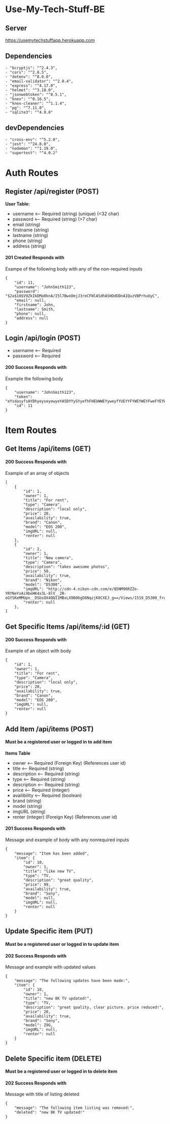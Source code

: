 # Use-My-Tech-Stuff-BE

## Server

https://usemytechstuffapp.herokuapp.com

## Dependencies

    - "bcryptjs": "^2.4.3",
    - "cors": "^2.8.5",
    - "dotenv": "^8.0.0",
    - "email-validator": "^2.0.4",
    - "express": "^4.17.0",
    - "helmet": "^3.18.0",
    - "jsonwebtoken": "^8.5.1",
    - "knex": "^0.16.5",
    - "knex-cleaner": "^1.1.4",
    - "pg": "^7.11.0",
    - "sqlite3": "^4.0.8"

## devDependencies

    - "cross-env": "^5.2.0",
    - "jest": "^24.8.0",
    - "nodemon": "^1.19.0",
    - "supertest": "^4.0.2"

# Auth Routes
## Register /api/register (POST)
**User Table:**
- username <-- Required (string) (unique) (<32 char)
- password <-- Required (string) (>7 char)
- email (string)
- firstname (string)
- lastname (string)
- phone (string)
- address  (string)


#### 201 Created Responds with
Exampe of the following body with any of the non-required inputs
```
{
    "id": 11,
    "username": "JohnSmith123",
    "password": "$2a$10$V9ZkIkDMa0knA/I5l7BwoOmjJ3reCFNlASdhASHDdDDnAIQuzVBPrhuUyC",
    "email": null,
    "firstname": John,
    "lastname": Smith,
    "phone": null,
    "address": null
}
```

## Login /api/login (POST)

- username <-- Required
- password <-- Required

#### 200 Success Responds with
Example the following body
```
{
    "username": "JohnSmith123",
    "token": "eYsdasyfsAYDhyeyseyewyeYASDYYySYyefhFHEUWWEYyweyfYUEYYFYWEYWEYFweFYEYWEFWYwYWEYFHWEYFweYFYWEDHFHfdhhfdhfhewOEIOWOEIuu",
    "id": 11
}
```

# Item Routes
## Get Items /api/items (GET)
#### 200 Success Responds with
Example of an array of objects 
```
[
    {
        "id": 1,
        "owner": 1,
        "title": "For rent",
        "type": "Camera",
        "description": "local only",
        "price": 20,
        "availability": true,
        "brand": "Canon",
        "model": "EOS 200",
        "imgURL": null,
        "renter": null
    },
    {
        "id": 2,
        "owner": 1,
        "title": "New camera",
        "type": "Camera",
        "description": "takes awesome photos",
        "price": 50,
        "availability": true,
        "brand": "Nikon",
        "model": "D5300",
        "imgURL": "http://cdn-4.nikon-cdn.com/e/Q5NM96RZZo-YRYNeYvAi9beHK4x3L-8lV__2R-oGYSKeMMUpn__DSbsOX4QQI1MBxLX9BO6gD8NqzjK0CXEJ_g==/Views/1519_D5300_front.png",
        "renter": null
    },
]
```
## Get Specific Items /api/items/:id (GET)
#### 200 Success Responds with
Example of an object with body
```
{
    "id": 1,
    "owner": 1,
    "title": "For rent",
    "type": "Camera",
    "description": "local only",
    "price": 20,
    "availability": true,
    "brand": "Canon",
    "model": "EOS 200",
    "imgURL": null,
    "renter": null
}
```
## Add Item /api/items (POST)
#### Must be a registered user or logged in to add item
**Items Table**
- owner <-- Required (Foreign Key) (References user id)
- title <-- Required (string)
- description <-- Required (string)
- type <-- Required (string)
- description <-- Required (string)
- price <-- Required (integer)
- availibility <-- Required (boolean)
- brand (string)
- model (string)
- imgURL (string)
- renter (integer) (Foreign Key) (References user id)


#### 201 Success Responds with 
Message and example of body with any nonrequired inputs
```
{
    "message": "Item has been added",
    "item": {
        "id": 10,
        "owner": 1,
        "title": "like new TV",
        "type": "TV,
        "description": "great quality",
        "price": 99,
        "availability": true,
        "brand": "Sony",
        "model": null,
        "imgURL": null,
        "renter": null
    }
}
```

## Update Specific item (PUT)
#### Must be a registered user or logged in to update item
#### 202 Success Responds with
Message and example with updated values
```
{
    "message": "The following updates have been made:",
    "item": {
        "id": 10,
        "owner": 1,
        "title": "new 8K TV updated!",
        "type": "TV,
        "description": "great quality, clear picture. price reduced!",
        "price": 20,
        "availability": true,
        "brand": "Sony",
        "model": Z9G,
        "imgURL": null,
        "renter": null
    }
}
```
## Delete Specific item (DELETE)
#### Must be a registered user or logged in to delete item
#### 202 Success Responds with
Message with title of listing deleted
```
{
    "message": "The following item listing was removed:",
    "deleted": "new 8K TV updated!"
}
```
